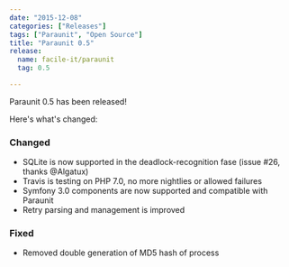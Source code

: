 ```yaml
---
date: "2015-12-08"
categories: ["Releases"]
tags: ["Paraunit", "Open Source"]
title: "Paraunit 0.5"
release:
  name: facile-it/paraunit
  tag: 0.5

---
```


Paraunit 0.5 has been released! 
<!--more-->
Here's what's changed:

### Changed

* SQLite is now supported in the deadlock-recognition fase (issue #26, thanks @Algatux)
* Travis is testing on PHP 7.0, no more nightlies or allowed failures
* Symfony 3.0 components are now supported and compatible with Paraunit
* Retry parsing and management is improved

### Fixed

* Removed double generation of MD5 hash of process
